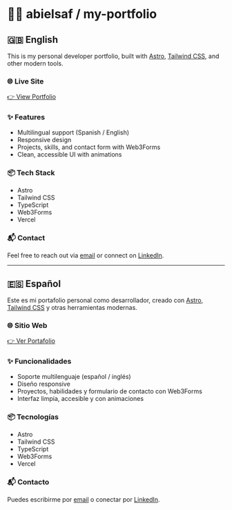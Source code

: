 # 🧑‍💻 abielsaf / my-portfolio

## 🇬🇧 English

This is my personal developer portfolio, built with [Astro](https://astro.build/), [Tailwind CSS](https://tailwindcss.com/), and other modern tools.

### 🌐 Live Site
[👉 View Portfolio](https://your-portfolio-url.com)

### ✨ Features
- Multilingual support (Spanish / English)
- Responsive design
- Projects, skills, and contact form with Web3Forms
- Clean, accessible UI with animations

### 📦 Tech Stack
- Astro
- Tailwind CSS
- TypeScript
- Web3Forms
- Vercel

### 📬 Contact
Feel free to reach out via [email](mailto:bielsafuentes@gmail.com) or connect on [LinkedIn](https://www.linkedin.com/in/angelbielsa/).

---

## 🇪🇸 Español

Este es mi portafolio personal como desarrollador, creado con [Astro](https://astro.build/), [Tailwind CSS](https://tailwindcss.com/) y otras herramientas modernas.

### 🌐 Sitio Web
[👉 Ver Portafolio](https://your-portfolio-url.com)

### ✨ Funcionalidades
- Soporte multilenguaje (español / inglés)
- Diseño responsive
- Proyectos, habilidades y formulario de contacto con Web3Forms
- Interfaz limpia, accesible y con animaciones

### 📦 Tecnologías
- Astro
- Tailwind CSS
- TypeScript
- Web3Forms
- Vercel

### 📬 Contacto
Puedes escribirme por [email](mailto:bielsafuentes@gmail.com) o conectar por [LinkedIn](https://www.linkedin.com/in/angelbielsa/).
